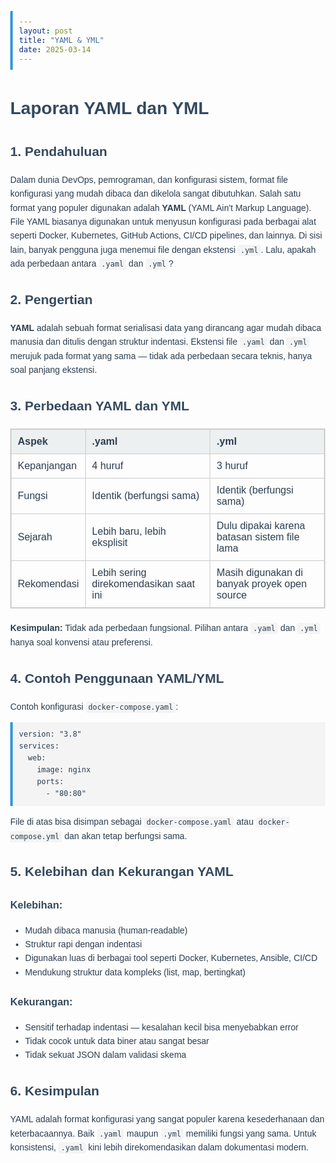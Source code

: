 ```yaml
---
layout: post
title: "YAML & YML"
date: 2025-03-14
---
```



<html lang="id">
<head>
  <meta charset="UTF-8">
  <title>Laporan YAML dan YML</title>
  <style>
    body {
      font-family: Arial, sans-serif;
      margin: 40px;
      line-height: 1.6;
      color: #2c3e50;
    }
    h1, h2, h3 {
      color: #34495e;
    }
    code {
      background-color: #f4f4f4;
      padding: 2px 4px;
      border-radius: 4px;
      font-family: Consolas, monospace;
    }
    pre {
      background-color: #f4f4f4;
      padding: 10px;
      border-left: 4px solid #3498db;
      overflow-x: auto;
    }
    table {
      border-collapse: collapse;
      width: 100%;
      margin: 20px 0;
    }
    table, th, td {
      border: 1px solid #ccc;
    }
    th, td {
      padding: 10px;
      text-align: left;
    }
    th {
      background-color: #ecf0f1;
    }
  </style>
</head>
<body>

  <h1>Laporan YAML dan YML</h1>

  <h2>1. Pendahuluan</h2>
  <p>
    Dalam dunia DevOps, pemrograman, dan konfigurasi sistem, format file konfigurasi yang mudah dibaca dan dikelola sangat dibutuhkan.
    Salah satu format yang populer digunakan adalah <strong>YAML</strong> (YAML Ain't Markup Language).
    File YAML biasanya digunakan untuk menyusun konfigurasi pada berbagai alat seperti Docker, Kubernetes, GitHub Actions, CI/CD pipelines, dan lainnya.
    Di sisi lain, banyak pengguna juga menemui file dengan ekstensi <code>.yml</code>.
    Lalu, apakah ada perbedaan antara <code>.yaml</code> dan <code>.yml</code>?
  </p>

  <h2>2. Pengertian</h2>
  <p>
    <strong>YAML</strong> adalah sebuah format serialisasi data yang dirancang agar mudah dibaca manusia dan ditulis dengan struktur indentasi.
    Ekstensi file <code>.yaml</code> dan <code>.yml</code> merujuk pada format yang sama — tidak ada perbedaan secara teknis, hanya soal panjang ekstensi.
  </p>

  <h2>3. Perbedaan YAML dan YML</h2>
  <table>
    <thead>
      <tr>
        <th>Aspek</th>
        <th>.yaml</th>
        <th>.yml</th>
      </tr>
    </thead>
    <tbody>
      <tr>
        <td>Kepanjangan</td>
        <td>4 huruf</td>
        <td>3 huruf</td>
      </tr>
      <tr>
        <td>Fungsi</td>
        <td>Identik (berfungsi sama)</td>
        <td>Identik (berfungsi sama)</td>
      </tr>
      <tr>
        <td>Sejarah</td>
        <td>Lebih baru, lebih eksplisit</td>
        <td>Dulu dipakai karena batasan sistem file lama</td>
      </tr>
      <tr>
        <td>Rekomendasi</td>
        <td>Lebih sering direkomendasikan saat ini</td>
        <td>Masih digunakan di banyak proyek open source</td>
      </tr>
    </tbody>
  </table>
  <p><strong>Kesimpulan:</strong> Tidak ada perbedaan fungsional. Pilihan antara <code>.yaml</code> dan <code>.yml</code> hanya soal konvensi atau preferensi.</p>

  <h2>4. Contoh Penggunaan YAML/YML</h2>
  <p>Contoh konfigurasi <code>docker-compose.yaml</code>:</p>
  <pre><code>version: "3.8"
services:
  web:
    image: nginx
    ports:
      - "80:80"</code></pre>
  <p>
    File di atas bisa disimpan sebagai <code>docker-compose.yaml</code> atau <code>docker-compose.yml</code> dan akan tetap berfungsi sama.
  </p>

  <h2>5. Kelebihan dan Kekurangan YAML</h2>

  <h3>Kelebihan:</h3>
  <ul>
    <li>Mudah dibaca manusia (human-readable)</li>
    <li>Struktur rapi dengan indentasi</li>
    <li>Digunakan luas di berbagai tool seperti Docker, Kubernetes, Ansible, CI/CD</li>
    <li>Mendukung struktur data kompleks (list, map, bertingkat)</li>
  </ul>

  <h3>Kekurangan:</h3>
  <ul>
    <li>Sensitif terhadap indentasi — kesalahan kecil bisa menyebabkan error</li>
    <li>Tidak cocok untuk data biner atau sangat besar</li>
    <li>Tidak sekuat JSON dalam validasi skema</li>
  </ul>

  <h2>6. Kesimpulan</h2>
  <p>
    YAML adalah format konfigurasi yang sangat populer karena kesederhanaan dan keterbacaannya.
    Baik <code>.yaml</code> maupun <code>.yml</code> memiliki fungsi yang sama. Untuk konsistensi, <code>.yaml</code> kini lebih direkomendasikan dalam dokumentasi modern.
  </p>

</body>
</html>
